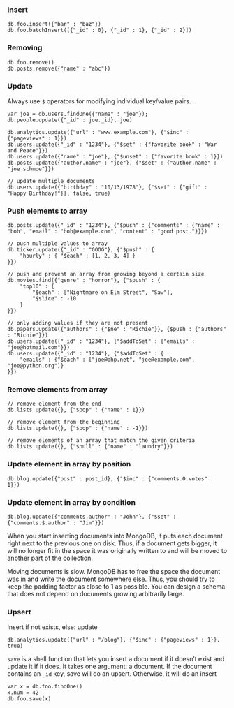 ### Insert
```
db.foo.insert({"bar" : "baz"})
db.foo.batchInsert([{"_id" : 0}, {"_id" : 1}, {"_id" : 2}])
```


### Removing
```
db.foo.remove()
db.posts.remove({"name" : "abc"})
```


### Update

Always use `$` operators for modifying individual key/value pairs.

```
var joe = db.users.findOne({"name" : "joe"});
db.people.update({"_id" : joe._id}, joe)

db.analytics.update({"url" : "www.example.com"}, {"$inc" : {"pageviews" : 1}})
db.users.update({"_id" : "1234"}, {"$set" : {"favorite book" : "War and Peace"}})
db.users.update({"name" : "joe"}, {"$unset" : {"favorite book" : 1}})
db.posts.update({"author.name" : "joe"}, {"$set" : {"author.name" : "joe schmoe"}})

// update multiple documents
db.users.update({"birthday" : "10/13/1978"}, {"$set" : {"gift" : "Happy Birthday!"}}, false, true)
```


### Push elements to array

```
db.posts.update({"_id" : "1234"}, {"$push" : {"comments" : {"name" : "bob", "email" : "bob@example.com", "content" : "good post."}}})

// push multiple values to array
db.ticker.update({"_id" : "GOOG"}, {"$push" : {
	"hourly" : { "$each" : [1, 2, 3, 4] }
}})

// push and prevent an array from growing beyond a certain size
db.movies.find({"genre" : "horror"}, {"$push" : {
	"top10" : { 
		"$each" : ["Nightmare on Elm Street", "Saw"], 
		"$slice" : -10
	}
}})

// only adding values if they are not present
db.papers.update({"authors" : {"$ne" : "Richie"}}, {$push : {"authors" : "Richie"}})
db.users.update({"_id" : "1234"}, {"$addToSet" : {"emails" : "joe@hotmail.com"}})
db.users.update({"_id" : "1234"}, {"$addToSet" : {
	"emails" : {"$each" : ["joe@php.net", "joe@example.com", "joe@python.org"]}
}})
```


### Remove elements from array
```
// remove element from the end
db.lists.update({}, {"$pop" : {"name" : 1}})

// remove element from the beginning
db.lists.update({}, {"$pop" : {"name" : -1}})

// remove elements of an array that match the given criteria
db.lists.update({}, {"$pull" : {"name" : "laundry"}})
```


### Update element in array by position
```
db.blog.update({"post" : post_id}, {"$inc" : {"comments.0.votes" : 1}})
```


### Update element in array by condition
```
db.blog.update({"comments.author" : "John"}, {"$set" : {"comments.$.author" : "Jim"}})
```

When you start inserting documents into MongoDB, it puts each document right next to the previous one on disk. Thus, if a document gets bigger, it will no longer fit in the space it was originally written to and will be moved to another part of the collection.

Moving documents is slow. MongoDB has to free the space the document was in and
write the document somewhere else. Thus, you should try to keep the padding factor
as close to 1 as possible. You can design a schema that does not depend on documents growing arbitrarily large.


### Upsert

Insert if not exists, else: update

```
db.analytics.update({"url" : "/blog"}, {"$inc" : {"pageviews" : 1}}, true)
```

`save` is a shell function that lets you insert a document if it doesn’t exist and update it if it does. It takes one argument: a document. If the document contains an `_id` key, save will do an upsert. Otherwise, it will do an insert

```
var x = db.foo.findOne()
x.num = 42
db.foo.save(x)
```
